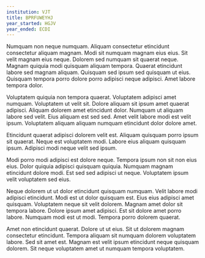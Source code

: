 ```yaml
---
institution: VJT
title: BPRFUWEYHJ
year_started: HGJV
year_ended: ECDI
---
```


Numquam non neque numquam. Aliquam consectetur etincidunt consectetur aliquam magnam. Modi sit numquam magnam eius eius. Sit velit magnam eius neque. Dolorem sed numquam sit quaerat neque. Magnam quiquia modi quisquam aliquam tempora. Quaerat etincidunt labore sed magnam aliquam. Quisquam sed ipsum sed quisquam ut eius. Quisquam tempora porro dolore porro adipisci neque adipisci. Amet labore tempora dolor.

Voluptatem quiquia non tempora quaerat. Voluptatem adipisci amet numquam. Voluptatem ut velit sit. Dolore aliquam sit ipsum amet quaerat adipisci. Aliquam dolorem amet etincidunt dolor. Numquam ut aliquam labore sed velit. Eius aliquam est sed sed. Amet velit labore modi est velit ipsum. Voluptatem aliquam aliquam numquam etincidunt dolor dolore amet.

Etincidunt quaerat adipisci dolorem velit est. Aliquam quisquam porro ipsum sit quaerat. Neque est voluptatem modi. Labore eius aliquam quisquam ipsum. Adipisci modi neque velit sed ipsum.

Modi porro modi adipisci est dolore neque. Tempora ipsum non sit non eius eius. Dolor quiquia adipisci quisquam quiquia. Numquam magnam etincidunt dolore modi. Est sed sed adipisci ut neque. Voluptatem ipsum velit voluptatem sed eius.

Neque dolorem ut ut dolor etincidunt quisquam numquam. Velit labore modi adipisci etincidunt. Modi est ut dolor quisquam est. Eius eius adipisci amet quisquam. Voluptatem neque sit velit dolorem. Magnam amet dolor sit tempora labore. Dolore ipsum amet adipisci. Est sit dolore amet porro labore. Numquam modi est ut modi. Tempora porro dolorem quaerat.

Amet non etincidunt quaerat. Dolore ut ut eius. Sit ut dolorem magnam consectetur etincidunt. Tempora aliquam sit numquam dolorem voluptatem labore. Sed sit amet est. Magnam est velit ipsum etincidunt neque quisquam dolorem. Sit neque voluptatem amet ut numquam tempora voluptatem.
    